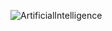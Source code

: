 <p align="left"> <img src="https://hits.seeyoufarm.com/api/count/incr/badge.svg?url=https://github.com/pyautoml/Artificial-Intelligence&count_bg=%2379C83D&title_bg=%23555555&icon=&icon_color=%23E7E7E7&title=Visitors&edge_flat=false" alt="ArtificialIntelligence" /> </p> 
